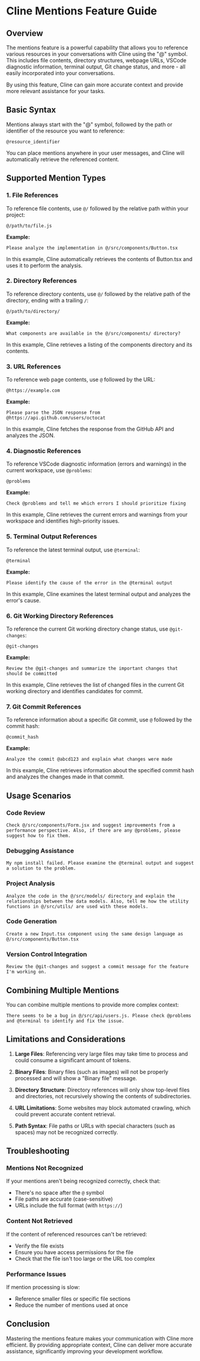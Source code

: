 # Cline Mentions Feature Guide

## Overview

The mentions feature is a powerful capability that allows you to reference various resources in your conversations with Cline using the "@" symbol. This includes file contents, directory structures, webpage URLs, VSCode diagnostic information, terminal output, Git change status, and more - all easily incorporated into your conversations.

By using this feature, Cline can gain more accurate context and provide more relevant assistance for your tasks.

## Basic Syntax

Mentions always start with the "@" symbol, followed by the path or identifier of the resource you want to reference:

```
@resource_identifier
```

You can place mentions anywhere in your user messages, and Cline will automatically retrieve the referenced content.

## Supported Mention Types

### 1. File References

To reference file contents, use `@/` followed by the relative path within your project:

```
@/path/to/file.js
```

**Example:**
```
Please analyze the implementation in @/src/components/Button.tsx
```

In this example, Cline automatically retrieves the contents of Button.tsx and uses it to perform the analysis.

### 2. Directory References

To reference directory contents, use `@/` followed by the relative path of the directory, ending with a trailing `/`:

```
@/path/to/directory/
```

**Example:**
```
What components are available in the @/src/components/ directory?
```

In this example, Cline retrieves a listing of the components directory and its contents.

### 3. URL References

To reference web page contents, use `@` followed by the URL:

```
@https://example.com
```

**Example:**
```
Please parse the JSON response from @https://api.github.com/users/octocat
```

In this example, Cline fetches the response from the GitHub API and analyzes the JSON.

### 4. Diagnostic References

To reference VSCode diagnostic information (errors and warnings) in the current workspace, use `@problems`:

```
@problems
```

**Example:**
```
Check @problems and tell me which errors I should prioritize fixing
```

In this example, Cline retrieves the current errors and warnings from your workspace and identifies high-priority issues.

### 5. Terminal Output References

To reference the latest terminal output, use `@terminal`:

```
@terminal
```

**Example:**
```
Please identify the cause of the error in the @terminal output
```

In this example, Cline examines the latest terminal output and analyzes the error's cause.

### 6. Git Working Directory References

To reference the current Git working directory change status, use `@git-changes`:

```
@git-changes
```

**Example:**
```
Review the @git-changes and summarize the important changes that should be committed
```

In this example, Cline retrieves the list of changed files in the current Git working directory and identifies candidates for commit.

### 7. Git Commit References

To reference information about a specific Git commit, use `@` followed by the commit hash:

```
@commit_hash
```

**Example:**
```
Analyze the commit @abcd123 and explain what changes were made
```

In this example, Cline retrieves information about the specified commit hash and analyzes the changes made in that commit.

## Usage Scenarios

### Code Review

```
Check @/src/components/Form.jsx and suggest improvements from a performance perspective. Also, if there are any @problems, please suggest how to fix them.
```

### Debugging Assistance

```
My npm install failed. Please examine the @terminal output and suggest a solution to the problem.
```

### Project Analysis

```
Analyze the code in the @/src/models/ directory and explain the relationships between the data models. Also, tell me how the utility functions in @/src/utils/ are used with these models.
```

### Code Generation

```
Create a new Input.tsx component using the same design language as @/src/components/Button.tsx
```

### Version Control Integration

```
Review the @git-changes and suggest a commit message for the feature I'm working on.
```

## Combining Multiple Mentions

You can combine multiple mentions to provide more complex context:

```
There seems to be a bug in @/src/api/users.js. Please check @problems and @terminal to identify and fix the issue.
```

## Limitations and Considerations

1. **Large Files**: Referencing very large files may take time to process and could consume a significant amount of tokens.

2. **Binary Files**: Binary files (such as images) will not be properly processed and will show a "Binary file" message.

3. **Directory Structure**: Directory references will only show top-level files and directories, not recursively showing the contents of subdirectories.

4. **URL Limitations**: Some websites may block automated crawling, which could prevent accurate content retrieval.

5. **Path Syntax**: File paths or URLs with special characters (such as spaces) may not be recognized correctly.

## Troubleshooting

### Mentions Not Recognized

If your mentions aren't being recognized correctly, check that:

- There's no space after the `@` symbol
- File paths are accurate (case-sensitive)
- URLs include the full format (with `https://`)

### Content Not Retrieved

If the content of referenced resources can't be retrieved:

- Verify the file exists
- Ensure you have access permissions for the file
- Check that the file isn't too large or the URL too complex

### Performance Issues

If mention processing is slow:

- Reference smaller files or specific file sections
- Reduce the number of mentions used at once

## Conclusion

Mastering the mentions feature makes your communication with Cline more efficient. By providing appropriate context, Cline can deliver more accurate assistance, significantly improving your development workflow.
